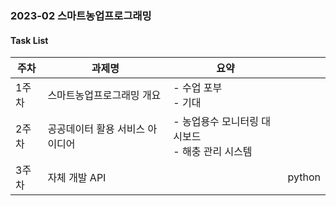 ### 2023-02 스마트농업프로그래밍

#### Task List
| 주차  | 과제명               | 요약                           |        |
|-----|-------------------|------------------------------|--------|
| 1주차 | 스마트농업프로그래밍 개요     | - 수업 포부<br/>- 기대             |        |
| 2주차 | 공공데이터 활용 서비스 아이디어 | - 농업용수 모니터링 대시보드<br/>- 해충 관리 시스템 |        |
| 3주차 | 자체 개발 API         |                              | python |